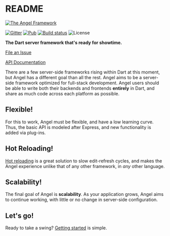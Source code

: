 # README

[![The Angel Framework](https://angel-dart.github.io/assets/images/logo.png)](https://angel-dart.github.io)

[![Gitter](https://img.shields.io/gitter/room/nwjs/nw.js.svg)](https://gitter.im/angel_dart/discussion) [![Pub](https://img.shields.io/pub/v/angel_framework.svg)](https://pub.dartlang.org/packages/angel_framework) [![Build status](https://travis-ci.org/angel-dart/framework.svg?branch=master)](https://travis-ci.org/angel-dart/framework) ![License](https://img.shields.io/github/license/angel-dart/framework.svg)


**The Dart server framework that's ready for showtime.**

[File an Issue](https://github.com/angel-dart/angel/issues)

[API Documentation](http://www.dartdocs.org/documentation/angel_framework/latest)


There are a few server-side frameworks rising within Dart at this moment, but Angel has a different goal than all the rest. Angel aims to be a server-side framework optimized for full-stack development. Angel users should be able to write both their backends and frontends **entirely** in Dart, and share as much code across each platform as possible.

## Flexible!
For this to work, Angel must be flexible, and have a low learning curve. Thus, the basic API is modeled after Express, and new functionality is added via plug-ins.

## Hot Reloading!
[Hot reloading](https://github.com/angel-dart/hot) is a great solution to slow edit-refresh cycles, and makes the Angel experience unlike that of any other framework, in _any_ other language.

## Scalability!
The final goal of Angel is **scalability**. As your application grows, Angel aims to continue working, with little or no change in server-side configuration.

## Let's go!
Ready to take a swing? [Getting started](the-basics/installation.md) is simple.

